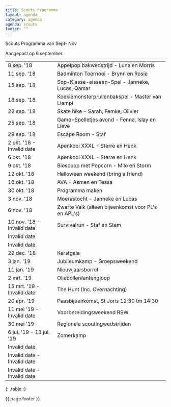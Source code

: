 ```yaml
---
title: Scouts Programma
layout: agenda
category: agenda
agenda: scouts
footer: ""
---
```


Scouts Programma van Sept- Nov

Aangepast op 6 september.

| | |
|---|---|
| 8 sep. '18 | Appelpop bakwedstrijd - Luna en Morris |
| 11 sep. '18 | Badminton Toernooi - Brynn en Rosie |
| 15 sep. '18 | Sop-Klasse-eisseen-Spel - Janneke, Lucas, Qamar |
| 18 sep. '18 | Koekiemonsterprullenbakspel - Master van Liempt |
| 22 sep. '18 | Skate hike - Sarah, Femke, Olivier |
| 25 sep. '18 | Game-Spelletjes avond - Fenna, Islay en Lieve |
| 29 sep. '18 | Escape Room - Staf |
| 2 okt. '18 - Invalid date | Apenkooi XXXL - Sterre en Henk |
| 6 okt. '18 | Apenkooi XXXL - Sterre en Henk |
| 9 okt. '18 | Bioscoop met Popcorn - Milo en Storm |
| 12 okt. '18 | Halloween weekend (bring a friend) |
| 16 okt. '18 | AVA - Asmen en Tessa |
| 30 okt. '18 | Programma maken |
| 3 nov. '18 | Moerastocht - Janneke en Lucas |
| 6 nov. '18 | Zwarte Valk (alleen bijeenkomst voor PL's en APL's) |
| 10 nov. '18 - Invalid date | Survivalrun - Staf en Stam |
| Invalid date |  |
| Invalid date |  |
| 22 dec. '18 | Kerstgala |
| 3 jan. '19 | Jubileumkamp - Groepsweekend |
| 11 jan. '19 | Nieuwjaarsborrel |
| 2 mrt. '19 | Oliebollenfantengloop |
| 15 mrt. '19 - Invalid date | The Hunt (Inc. Overnachting) |
| 20 apr. '19 | Paasbijeenkomst, St Joris 12:30 tm 14:30 |
| 11 mei '19 - Invalid date | Voorbereidingsweekend RSW |
| 30 mei '19 | Regionale scoutingwedstrijden |
| 6 jul. '19 - 13 jul. '19 | Zomerkamp |
| Invalid date |  |
| Invalid date - Invalid date |  |
| Invalid date - Invalid date |  |
{: .table :}

{{ page.footer }}

